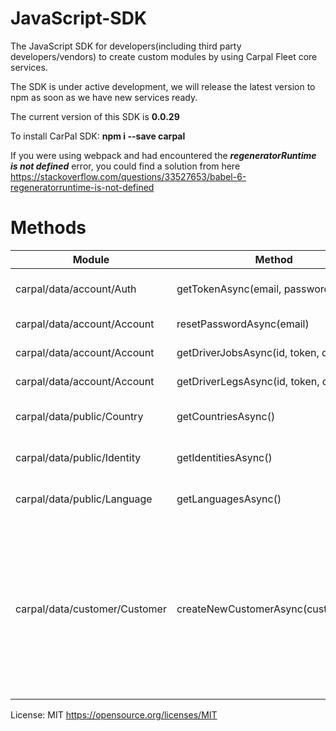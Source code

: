 # JavaScript-SDK
The JavaScript SDK for developers(including third party developers/vendors) to create custom modules by using Carpal Fleet core services.

The SDK is under active development, we will release the latest version to npm as soon as we have new services ready.

The current version of this SDK is **0.0.29**

To install CarPal SDK: **npm i --save carpal**

If you were using webpack and had encountered the ***regeneratorRuntime is not defined*** error, you could find a solution from here https://stackoverflow.com/questions/33527653/babel-6-regeneratorruntime-is-not-defined

# Methods

| Module                        | Method                                | Description                                                          |
| ----------------------------- |---------------------------------------| ---------------------------------------------------------------------|
| carpal/data/account/Auth      | getTokenAsync(email, password)        | This returns the both access token and refresh token                 |
| carpal/data/account/Account   | resetPasswordAsync(email)             | This will call the email service to send out a link                  |
| carpal/data/account/Account   | getDriverJobsAsync(id, token, date)   | This returns list of a driver's jobs for given date                  |
| carpal/data/account/Account   | getDriverLegsAsync(id, token, date)   | This returns list of a driver's legs for given date                  |
| carpal/data/public/Country    | getCountriesAsync()                   | This returns list of countries available for carpal services         |
| carpal/data/public/Identity   | getIdentitiesAsync()                  | This returns list of identities(cities) available for carpal services|
| carpal/data/public/Language   | getLanguagesAsync()                   | This returns list of languages supported by carpal system            |
| carpal/data/customer/Customer   | createNewCustomerAsync(customerObj) | This returns true/false for registration result. The **customerObj** payload example" {email:'xxx@example.com', password: '123456', firstName:'John', lastName:'Lennon', phone:'+6512345678', birthday:'d-m-y', identityId:1, coName:'ABC Pte ltd', coPhone:'+6512345678', coVatNo:'xxxxxx'}            |


License: MIT https://opensource.org/licenses/MIT
